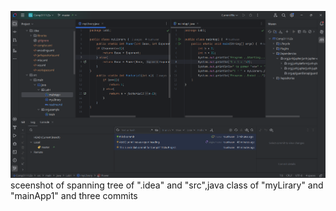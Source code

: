 ![img.png](img.png)
sceenshot of spanning tree of ".idea" and "src",java class of "myLirary" and "mainApp1" and three commits